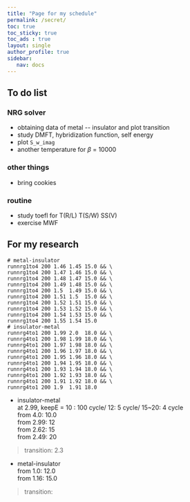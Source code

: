 ```yaml
---
title: "Page for my schedule"
permalink: /secret/
toc: true
toc_sticky: true
toc_ads : true
layout: single
author_profile: true
sidebar:
   nav: docs
---
```


## To do list

### NRG solver
* obtaining data of metal -- insulator and plot transition
* study DMFT, hybridization function, self energy
* plot `S_w_imag`
* another temperature for $\beta$ = 10000

### other things
* bring cookies

### routine
- study toefl for T(R/L) T(S/W) SS(V)
- exercise MWF

## For my research

```shell
# metal-insulator
runnrg1to4 200 1.46 1.45 15.0 && \
runnrg1to4 200 1.47 1.46 15.0 && \
runnrg1to4 200 1.48 1.47 15.0 && \
runnrg1to4 200 1.49 1.48 15.0 && \
runnrg1to4 200 1.5  1.49 15.0 && \
runnrg1to4 200 1.51 1.5  15.0 && \
runnrg1to4 200 1.52 1.51 15.0 && \
runnrg1to4 200 1.53 1.52 15.0 && \
runnrg1to4 200 1.54 1.53 15.0 && \
runnrg1to4 200 1.55 1.54 15.0
# insulator-metal
runnrg4to1 200 1.99 2.0  18.0 && \
runnrg4to1 200 1.98 1.99 18.0 && \
runnrg4to1 200 1.97 1.98 18.0 && \
runnrg4to1 200 1.96 1.97 18.0 && \
runnrg4to1 200 1.95 1.96 18.0 && \
runnrg4to1 200 1.94 1.95 18.0 && \
runnrg4to1 200 1.93 1.94 18.0 && \
runnrg4to1 200 1.92 1.93 18.0 && \
runnrg4to1 200 1.91 1.92 18.0 && \
runnrg4to1 200 1.9  1.91 18.0
```

* insulator-metal  
at 2.99, keepE = 10 : 100 cycle/ 12: 5 cycle/ 15~20: 4 cycle  
from 4.0: 10.0  
from 2.99: 12  
from 2.62: 15  
from 2.49: 20  
> transition: 2.3

* metal-insulator  
from 1.0: 12.0  
from 1.16: 15.0  
> transition:
